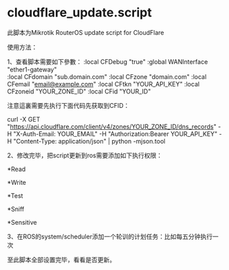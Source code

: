 # cloudflare_update.script
此脚本为Mikrotik RouterOS update script for CloudFlare

使用方法：

1、查看脚本需要如下參數：
:local CFDebug "true"
:global WANInterface "ether1-gateway"  
:local CFdomain "sub.domain.com"
:local CFzone "domain.com"
:local CFemail "email@example.com"
:local CFtkn "YOUR_API_KEY"
:local CFzoneid "YOUR_ZONE_ID"
:local CFid "YOUR_ID"

注意這裏需要先执行下面代码先获取到CFID：

curl -X GET "https://api.cloudflare.com/client/v4/zones/YOUR_ZONE_ID/dns_records" -H "X-Auth-Email: YOUR_EMAIL" -H "Authorization:Bearer YOUR_API_KEY" -H "Content-Type: application/json" | python -mjson.tool

2、修改完毕，把script更新到ros需要添加如下执行权限：

*Read

*Write

*Test

*Sniff

*Sensitive

3、在ROS的system/scheduler添加一个轮训的计划任务：比如每五分钟执行一次

至此脚本全部设置完毕，看看是否更新。
